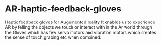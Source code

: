 # AR-haptic-feedback-gloves
Haptic feedback gloves for Augumented reality
It enables us to experience AR by felling the objects we touch or interact with in the Ar world through the Gloves which 
has few servo motors and vibration motors which creates the sense of touch,grabing etc when combined.
